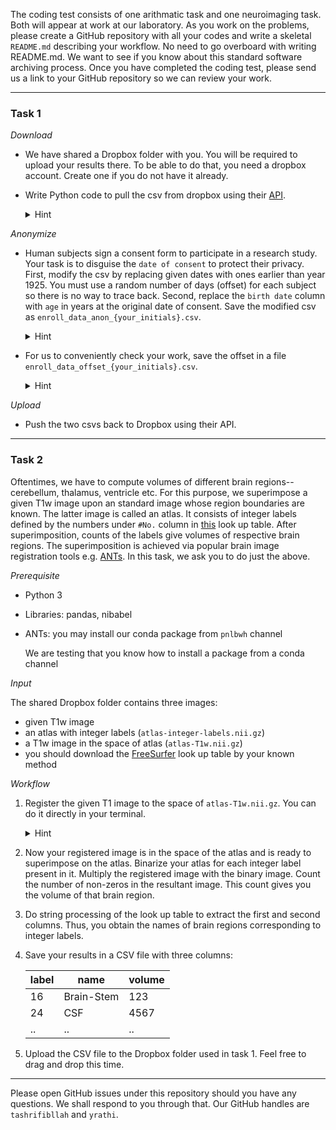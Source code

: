 The coding test consists of one arithmatic task and one neuroimaging task. 
Both will appear at work at our laboratory. As you work on the problems, please create a GitHub repository with all your codes 
and write a skeletal `README.md` describing your workflow. No need to go overboard with writing README.md. 
We want to see if you know about this standard software archiving process.
Once you have completed the coding test, please send us a link to your GitHub repository so we can review your work.

---

### Task 1

*Download*
* We have shared a Dropbox folder with you. You will be required to upload your results there. To be able to do that, you need a dropbox account. Create one if you do not have it already.
* Write Python code to pull the csv from dropbox using their [API](https://github.com/dropbox/dropbox-sdk-python).

  <details>
  <summary>Hint</summary>
  
    * `upload()` and `download()` examples at https://github.com/dropbox/dropbox-sdk-python/blob/main/example/updown.py
    
    * Remember to include `/` to access a folder via the API i.e. `/recruitment_project`
  </details>
  
*Anonymize*
* Human subjects sign a consent form to participate in a research study. Your task is to disguise the `date of consent` to protect their privacy. First, modify the csv by replacing given dates with ones earlier than year 1925. You must use a random number of days (offset) for each subject so there is no way to trace back. Second, replace the `birth date` column with `age` in years at the original date of consent. Save the modified csv as `enroll_data_anon_{your_initials}.csv`. 

  <details>
  <summary>Hint</summary>
  
    `enroll_data_anon_{your_initials}.csv` should look like:
    
    |	| site ID | date of consent | cohort | age |
    |-|-|-|-|-|
    | 1	| BWH | 8/13/1924 | CHR | 45 |
    | .	| ... | ... | ... | ... |
    
      
  </details>

* For us to conveniently check your work, save the offset in a file `enroll_data_offset_{your_initials}.csv`.

  <details>
  <summary>Hint</summary>
  
    `enroll_data_offset_{your_initials}.csv` should look like:
    
    |	| days_offset |
    |-|-|
    | 1	| 35041 |
    | 2	| 35049 |
    | 3	| 35055 |
    | .	| ... |
      
  </details>

*Upload*
* Push the two csvs back to Dropbox using their API.


---

### Task 2

Oftentimes, we have to compute volumes of different brain regions--cerebellum, thalamus, ventricle etc.
For this purpose, we superimpose a given T1w image upon an standard image whose region boundaries are known.
The latter image is called an atlas. It consists of integer labels defined by the numbers under `#No.`
column in [this](https://surfer.nmr.mgh.harvard.edu/fswiki/FsTutorial/AnatomicalROI/FreeSurferColorLUT) look up table.
After superimposition, counts of the labels give volumes of respective brain regions. The superimposition is achieved
via popular brain image registration tools e.g. [ANTs](https://surfer.nmr.mgh.harvard.edu/fswiki/FsTutorial/AnatomicalROI/FreeSurferColorLUT).
In this task, we ask you to do just the above.


*Prerequisite*

* Python 3
* Libraries: pandas, nibabel
* ANTs: you may install our conda package from `pnlbwh` channel

  We are testing that you know how to install a package from a conda channel


*Input*

  The shared Dropbox folder contains three images:

* given T1w image
* an atlas with integer labels (`atlas-integer-labels.nii.gz`)
* a T1w image in the space of atlas (`atlas-T1w.nii.gz`)
* you should download the [FreeSurfer](https://surfer.nmr.mgh.harvard.edu/fswiki/FsTutorial/AnatomicalROI/FreeSurferColorLUT) look up table by your known method
  


*Workflow*
    
1. Register the given T1 image to the space of `atlas-T1w.nii.gz`. You can do it directly in your terminal.
   
   <details><summary>Hint</summary>
  
   After installing the ANTs package, you may do `antsRegistration --help` to learn about the sequence of
   arguments to pass to `antsRegistration`.
  
   </details>

2. Now your registered image is in the space of the atlas and is ready to superimpose on the atlas.
   Binarize your atlas for each integer label present in it. Multiply the registered image with the binary image.
   Count the number of non-zeros in the resultant image. This count gives you the volume of that brain region.

3. Do string processing of the look up table to extract the first and second columns. Thus, you obtain the names of brain regions
   corresponding to integer labels.

4. Save your results in a CSV file with three columns:
    
    | label | name | volume |
    | - | - | - |
    | 16 | Brain-Stem | 123
    | 24 | CSF | 4567 |
    | .. | .. | .. |

5. Upload the CSV file to the Dropbox folder used in task 1. Feel free to drag and drop this time.




---

Please open GitHub issues under this repository should you have any questions. We shall respond to you through that. Our GitHub handles are `tashrifibllah` and `yrathi`.
